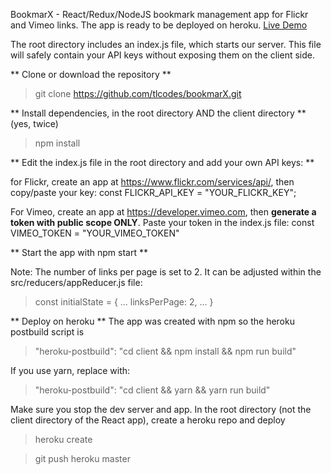 BookmarX - React/Redux/NodeJS bookmark management app for Flickr and Vimeo links.
The app is ready to be deployed on heroku. [Live Demo](https://still-temple-47849.herokuapp.com/)

The root directory includes an index.js file, which starts our server.
This file will safely contain your API keys without exposing them on the client side.

** Clone or download the repository **
> git clone https://github.com/tlcodes/bookmarX.git

 ** Install dependencies, in the root directory AND the client directory ** (yes, twice)
> npm install

** Edit the index.js file in the root directory and add your own API keys: **

for Flickr, create an app at https://www.flickr.com/services/api/, then copy/paste your key: 
const FLICKR_API_KEY = "YOUR_FLICKR_KEY";

For Vimeo, create an app at https://developer.vimeo.com, then **generate a token with public scope ONLY**. Paste your token in the index.js file:
const VIMEO_TOKEN = "YOUR_VIMEO_TOKEN"

** Start the app with npm start **

Note: The number of links per page is set to 2. It can be adjusted within the src/reducers/appReducer.js file:
> const initialState = {
>   ...
>   linksPerPage: 2,
>   ...
>}

** Deploy on heroku **
The app was created with npm so the heroku postbuild script is
>"heroku-postbuild": "cd client && npm install && npm run build"

If you use yarn, replace with:
>"heroku-postbuild": "cd client && yarn && yarn run build"

Make sure you stop the dev server and app.
In the root directory (not the client directory of the React app),
create a heroku repo and deploy
>heroku create

>git push heroku master